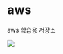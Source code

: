 # aws
aws 학습용 저장소

![](https://github.com/dpudpu/aws/workflows/.github/workflows/gradle.yml/badge.svg)
